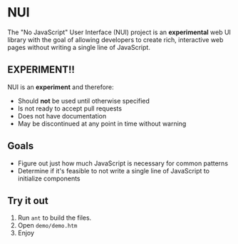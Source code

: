 # NUI

The "No JavaScript" User Interface (NUI) project is an **experimental** web UI library with the goal of allowing developers to create rich, interactive web pages without writing a single line of JavaScript.

## EXPERIMENT!!

NUI is an **experiment** and therefore:

* Should **not** be used until otherwise specified
* Is not ready to accept pull requests
* Does not have documentation
* May be discontinued at any point in time without warning

## Goals

* Figure out just how much JavaScript is necessary for common patterns
* Determine if it's feasible to not write a single line of JavaScript to initialize components

## Try it out

1. Run `ant` to build the files.
2. Open `demo/demo.htm`
3. Enjoy
